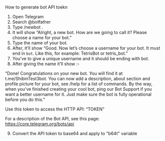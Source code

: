 How to generate bot API toekn 

1. Open Telegram
2. Search @botfather
3. Type /newbot .
4. It will show “Alright, a new bot. How are we going to call it? Please choose a name for your bot.”
5. Type the name of your bot.
6. After, it’ll show “Good. Now let’s choose a username for your bot. It must end in `bot`. Like this, for example: TetrisBot or tetris_bot.”
7. You’ve to give a unique username and it should be ending with bot.
8. After giving the name it’ll show :-

“Done! Congratulations on your new bot. You will find it at t.me/ShibinTest3bot. You can now add a description, about section and profile picture for your bot, see /help for a list of commands. By the way, when you’ve finished creating your cool bot, ping our Bot Support if you want a better username for it. Just make sure the bot is fully operational before you do this."

Use this token to access the HTTP API: “TOKEN”
 
For a description of the Bot API, see this page: https://core.telegram.org/bots/api
 
9. Convert the API token to base64 and apply to "b64t" variable
